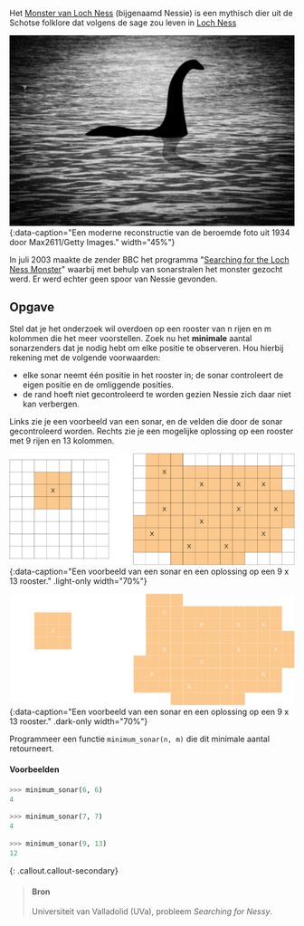 Het <a href="https://nl.wikipedia.org/wiki/Monster_van_Loch_Ness" target="_blank">Monster van Loch Ness</a> (bijgenaamd Nessie) is een mythisch dier uit de Schotse folklore dat volgens de sage zou leven in <a href="https://nl.wikipedia.org/wiki/Loch_Ness_(meer)" target="_blank">Loch Ness</a>

![Een moderne reconstructie van de beroemde foto uit 1934 door Max2611/Getty Images.](media/nessy.png "Een moderne reconstructie van de beroemde foto uit 1934 door Max2611/Getty Images."){:data-caption="Een moderne reconstructie van de beroemde foto uit 1934 door Max2611/Getty Images."  width="45%"}

In juli 2003 maakte de zender BBC het programma "<a href="http://news.bbc.co.uk/2/hi/science/nature/3096839.stm" target="_blank">Searching for the Loch Ness Monster</a>" waarbij met behulp van sonarstralen het monster gezocht werd. Er werd echter geen spoor van Nessie gevonden.

## Opgave

Stel dat je het onderzoek wil overdoen op een rooster van n rijen en m kolommen die het meer voorstellen. Zoek nu het **minimale** aantal sonarzenders dat je nodig hebt om elke positie te observeren. Hou hierbij rekening met de volgende voorwaarden:

- elke sonar neemt één positie in het rooster in; de sonar controleert de eigen positie en de omliggende posities.
- de rand hoeft niet gecontroleerd te worden gezien Nessie zich daar niet kan verbergen.

Links zie je een voorbeeld van een sonar, en de velden die door de sonar gecontroleerd worden. Rechts zie je een mogelijke oplossing op een rooster met 9 rijen en 13 kolommen.

![Een voorbeeld van een sonar en een oplossing op een 9 x 13 rooster.](media/image.png "Een voorbeeld van een sonar en een oplossing op een 9 x 13 rooster."){:data-caption="Een voorbeeld van een sonar en een oplossing op een 9 x 13 rooster." .light-only width="70%"}

![Een voorbeeld van een sonar en een oplossing op een 9 x 13 rooster.](media/image_dark.png "Een voorbeeld van een sonar en een oplossing op een 9 x 13 rooster."){:data-caption="Een voorbeeld van een sonar en een oplossing op een 9 x 13 rooster." .dark-only width="70%"}

Programmeer een functie `minimum_sonar(n, m)` die dit minimale aantal retourneert.

#### Voorbeelden

```python
>>> minimum_sonar(6, 6)
4
```

```python
>>> minimum_sonar(7, 7)
4
```

```python
>>> minimum_sonar(9, 13)
12
```

{: .callout.callout-secondary}
>#### Bron
> Universiteit van Valladolid (UVa), probleem *Searching for Nessy*.
